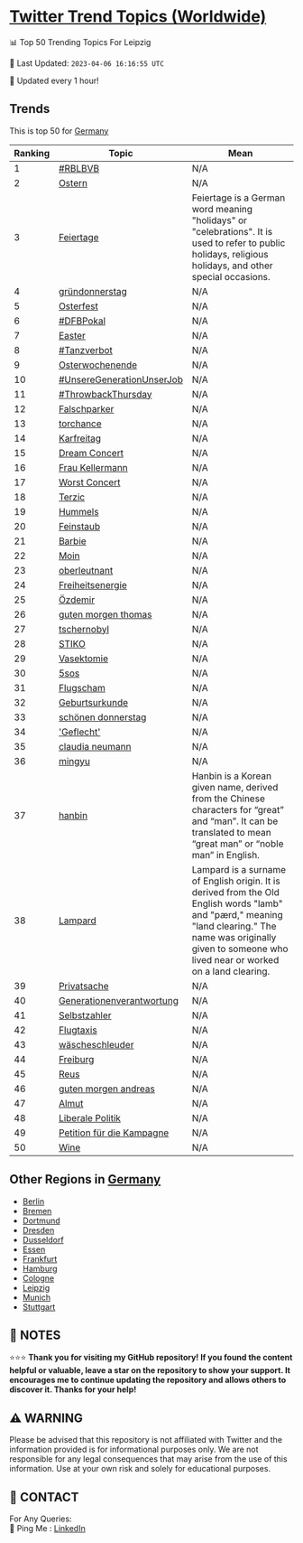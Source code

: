 [Twitter Trend Topics (Worldwide)](https://github.com/ErcinDedeoglu/Twitter-Trend-Topics)
==========


📊 Top 50 Trending Topics For Leipzig

📆 Last Updated: `2023-04-06 16:16:55 UTC`

🔧 Updated every 1 hour!


## Trends

This is top 50 for [Germany](</Germany>)

| Ranking | Topic | Mean |
| ------- | ------------ | ------------ |
| 1 | [#RBLBVB](http://twitter.com/search?q=%23RBLBVB) | N/A |
| 2 | [Ostern](http://twitter.com/search?q=Ostern) | N/A |
| 3 | [Feiertage](http://twitter.com/search?q=Feiertage) | Feiertage is a German word meaning "holidays" or "celebrations". It is used to refer to public holidays, religious holidays, and other special occasions. |
| 4 | [gründonnerstag](http://twitter.com/search?q=gr%c3%bcndonnerstag) | N/A |
| 5 | [Osterfest](http://twitter.com/search?q=Osterfest) | N/A |
| 6 | [#DFBPokal](http://twitter.com/search?q=%23DFBPokal) | N/A |
| 7 | [Easter](http://twitter.com/search?q=Easter) | N/A |
| 8 | [#Tanzverbot](http://twitter.com/search?q=%23Tanzverbot) | N/A |
| 9 | [Osterwochenende](http://twitter.com/search?q=Osterwochenende) | N/A |
| 10 | [#UnsereGenerationUnserJob](http://twitter.com/search?q=%23UnsereGenerationUnserJob) | N/A |
| 11 | [#ThrowbackThursday](http://twitter.com/search?q=%23ThrowbackThursday) | N/A |
| 12 | [Falschparker](http://twitter.com/search?q=Falschparker) | N/A |
| 13 | [torchance](http://twitter.com/search?q=torchance) | N/A |
| 14 | [Karfreitag](http://twitter.com/search?q=Karfreitag) | N/A |
| 15 | [Dream Concert](http://twitter.com/search?q=Dream+Concert) | N/A |
| 16 | [Frau Kellermann](http://twitter.com/search?q=Frau+Kellermann) | N/A |
| 17 | [Worst Concert](http://twitter.com/search?q=Worst+Concert) | N/A |
| 18 | [Terzic](http://twitter.com/search?q=Terzic) | N/A |
| 19 | [Hummels](http://twitter.com/search?q=Hummels) | N/A |
| 20 | [Feinstaub](http://twitter.com/search?q=Feinstaub) | N/A |
| 21 | [Barbie](http://twitter.com/search?q=Barbie) | N/A |
| 22 | [Moin](http://twitter.com/search?q=Moin) | N/A |
| 23 | [oberleutnant](http://twitter.com/search?q=oberleutnant) | N/A |
| 24 | [Freiheitsenergie](http://twitter.com/search?q=Freiheitsenergie) | N/A |
| 25 | [Özdemir](http://twitter.com/search?q=%c3%96zdemir) | N/A |
| 26 | [guten morgen thomas](http://twitter.com/search?q=guten+morgen+thomas) | N/A |
| 27 | [tschernobyl](http://twitter.com/search?q=tschernobyl) | N/A |
| 28 | [STIKO](http://twitter.com/search?q=STIKO) | N/A |
| 29 | [Vasektomie](http://twitter.com/search?q=Vasektomie) | N/A |
| 30 | [5sos](http://twitter.com/search?q=5sos) | N/A |
| 31 | [Flugscham](http://twitter.com/search?q=Flugscham) | N/A |
| 32 | [Geburtsurkunde](http://twitter.com/search?q=Geburtsurkunde) | N/A |
| 33 | [schönen donnerstag](http://twitter.com/search?q=sch%c3%b6nen+donnerstag) | N/A |
| 34 | ['Geflecht'](http://twitter.com/search?q=%27Geflecht%27) | N/A |
| 35 | [claudia neumann](http://twitter.com/search?q=claudia+neumann) | N/A |
| 36 | [mingyu](http://twitter.com/search?q=mingyu) | N/A |
| 37 | [hanbin](http://twitter.com/search?q=hanbin) | Hanbin is a Korean given name, derived from the Chinese characters for “great” and “man”. It can be translated to mean “great man” or “noble man” in English. |
| 38 | [Lampard](http://twitter.com/search?q=Lampard) | Lampard is a surname of English origin. It is derived from the Old English words "lamb" and "pærd," meaning "land clearing." The name was originally given to someone who lived near or worked on a land clearing. |
| 39 | [Privatsache](http://twitter.com/search?q=Privatsache) | N/A |
| 40 | [Generationenverantwortung](http://twitter.com/search?q=Generationenverantwortung) | N/A |
| 41 | [Selbstzahler](http://twitter.com/search?q=Selbstzahler) | N/A |
| 42 | [Flugtaxis](http://twitter.com/search?q=Flugtaxis) | N/A |
| 43 | [wäscheschleuder](http://twitter.com/search?q=w%c3%a4scheschleuder) | N/A |
| 44 | [Freiburg](http://twitter.com/search?q=Freiburg) | N/A |
| 45 | [Reus](http://twitter.com/search?q=Reus) | N/A |
| 46 | [guten morgen andreas](http://twitter.com/search?q=guten+morgen+andreas) | N/A |
| 47 | [Almut](http://twitter.com/search?q=Almut) | N/A |
| 48 | [Liberale Politik](http://twitter.com/search?q=Liberale+Politik) | N/A |
| 49 | [Petition für die Kampagne](http://twitter.com/search?q=Petition+f%c3%bcr+die+Kampagne) | N/A |
| 50 | [Wine](http://twitter.com/search?q=Wine) | N/A |



## Other Regions in [Germany](</Germany>)

* [Berlin](</Germany/Berlin.md>)
* [Bremen](</Germany/Bremen.md>)
* [Dortmund](</Germany/Dortmund.md>)
* [Dresden](</Germany/Dresden.md>)
* [Dusseldorf](</Germany/Dusseldorf.md>)
* [Essen](</Germany/Essen.md>)
* [Frankfurt](</Germany/Frankfurt.md>)
* [Hamburg](</Germany/Hamburg.md>)
* [Cologne](</Germany/Cologne.md>)
* [Leipzig](</Germany/Leipzig.md>)
* [Munich](</Germany/Munich.md>)
* [Stuttgart](</Germany/Stuttgart.md>)



## 📝 NOTES

⭐⭐⭐ **Thank you for visiting my GitHub repository! If you found the content helpful or valuable, leave a star on the repository to show your support. It encourages me to continue updating the repository and allows others to discover it. Thanks for your help!**


## ⚠️ WARNING

Please be advised that this repository is not affiliated with Twitter and the information provided is for informational purposes only. We are not responsible for any legal consequences that may arise from the use of this information. Use at your own risk and solely for educational purposes.


## 📨 CONTACT

 For Any Queries:  
            🏓 Ping Me : [LinkedIn](https://www.linkedin.com/in/ercindedeoglu/)
